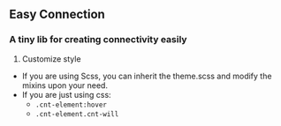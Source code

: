 ## Easy Connection
### A tiny lib for creating connectivity easily

1. Customize style
   
- If you are using Scss, you can inherit the theme.scss and modify the mixins upon your need.
- If you are just using css:
    - `.cnt-element:hover`
    - `.cnt-element.cnt-will`
